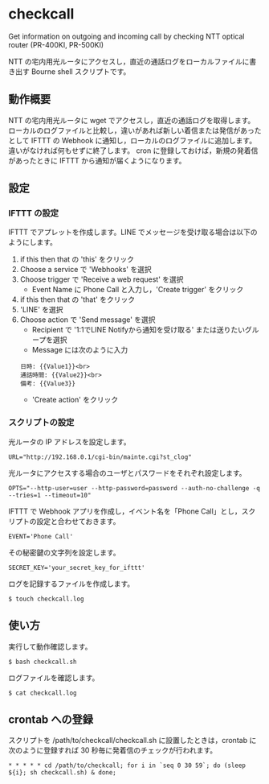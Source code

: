 # checkcall
Get information on outgoing and incoming call by checking NTT optical router (PR-400KI, PR-500KI)

NTT の宅内用光ルータにアクセスし，直近の通話ログをローカルファイルに書き出す Bourne shell スクリプトです。

## 動作概要
NTT の宅内用光ルータに wget でアクセスし，直近の通話ログを取得します。
ローカルのログファイルと比較し，違いがあれば新しい着信または発信があったとして IFTTT の Webhook に通知し，ローカルのログファイルに追加します。
違いがなければ何もせずに終了します。
cron に登録しておけば，新規の発着信があったときに IFTTT から通知が届くようになります。

## 設定
### IFTTT の設定
IFTTT でアプレットを作成します。LINE でメッセージを受け取る場合は以下のようにします。
1. if this then that の 'this' をクリック
1. Choose a service で 'Webhooks' を選択
1. Choose trigger で 'Receive a web request' を選択
    - Event Name に Phone Call と入力し，'Create trigger' をクリック
1. if this then that の 'that' をクリック
1. 'LINE' を選択
1. Choose action で 'Send message' を選択
    - Recipient で '1:1でLINE Notifyから通知を受け取る' または送りたいグループを選択
    - Message には次のように入力
    ```
    日時: {{Value1}}<br>
    通話時間: {{Value2}}<br>
    備考: {{Value3}}
    ```
    - 'Create action' をクリック
### スクリプトの設定
光ルータの IP アドレスを設定します。
```
URL="http://192.168.0.1/cgi-bin/mainte.cgi?st_clog"
```
光ルータにアクセスする場合のユーザとパスワードをそれぞれ設定します。
```
OPTS="--http-user=user --http-password=password --auth-no-challenge -q --tries=1 --timeout=10"
```
IFTTT で Webhook アプリを作成し，イベント名を「Phone Call」とし，スクリプトの設定と合わせておきます。
```
EVENT='Phone Call'
```

その秘密鍵の文字列を設定します。
```
SECRET_KEY='your_secret_key_for_ifttt'
```
ログを記録するファイルを作成します。
```
$ touch checkcall.log
```

## 使い方
実行して動作確認します。
```
$ bash checkcall.sh
```
ログファイルを確認します。
```
$ cat checkcall.log
```

## crontab への登録
スクリプトを /path/to/checkcall/checkcall.sh に設置したときは，crontab に次のように登録すれば 30 秒毎に発着信のチェックが行われます。
```
* * * * * cd /path/to/checkcall; for i in `seq 0 30 59`; do (sleep ${i}; sh checkcall.sh) & done;
```
